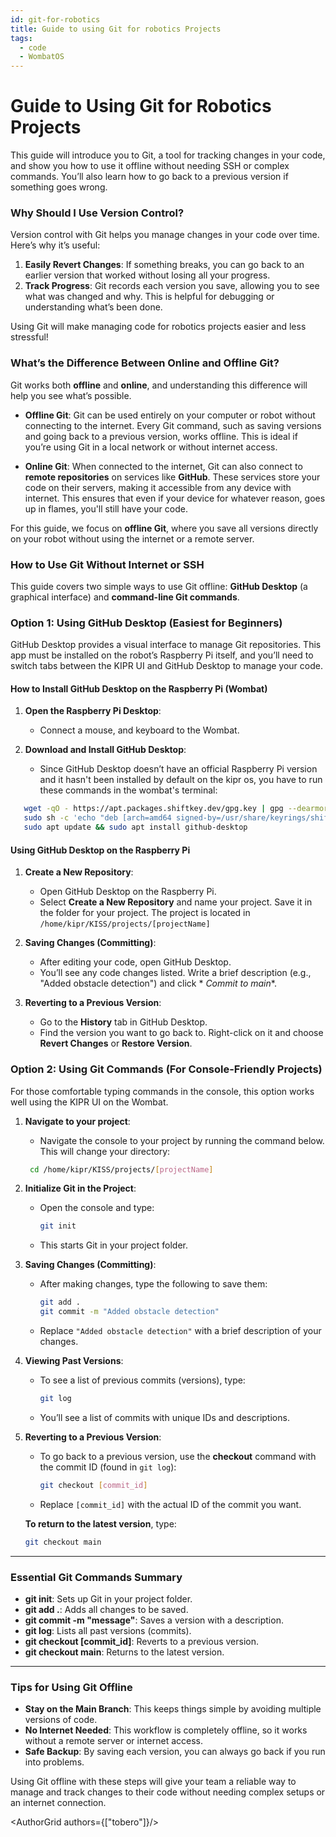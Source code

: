 ```yaml
---
id: git-for-robotics
title: Guide to using Git for robotics Projects
tags:
  - code
  - WombatOS
---
```


# Guide to Using Git for Robotics Projects

This guide will introduce you to Git, a tool for tracking changes in your code, and show you how to use it offline
without needing SSH or complex commands. You’ll also learn how to go back to a previous version if something goes wrong.

### Why Should I Use Version Control?

Version control with Git helps you manage changes in your code over time. Here’s why it’s useful:

1. **Easily Revert Changes**: If something breaks, you can go back to an earlier version that worked without losing all
   your progress.
2. **Track Progress**: Git records each version you save, allowing you to see what was changed and why. This is helpful
   for debugging or understanding what’s been done.

Using Git will make managing code for robotics projects easier and less stressful!

### What’s the Difference Between Online and Offline Git?

Git works both **offline** and **online**, and understanding this difference will help you see what’s possible.

- **Offline Git**: Git can be used entirely on your computer or robot without connecting to the internet. Every Git
  command, such as saving versions and going back to a previous version, works offline. This is ideal if you’re using
  Git in a local network or without internet access.

- **Online Git**: When connected to the internet, Git can also connect to **remote repositories** on services like
  **GitHub**. These services store your code on their servers, making it accessible from any device with
  internet. This ensures that even if your device for whatever reason, goes up in flames, you'll still have your code.

For this guide, we focus on **offline Git**, where you save all versions directly on your robot without using the
internet or a remote server.

### How to Use Git Without Internet or SSH

This guide covers two simple ways to use Git offline: **GitHub Desktop** (a graphical interface) and **command-line Git
commands**.

### Option 1: Using GitHub Desktop (Easiest for Beginners)

GitHub Desktop provides a visual interface to manage Git repositories. This app must be installed on the robot’s
Raspberry Pi itself, and you’ll need to switch tabs between the KIPR UI and GitHub Desktop to manage your code.

#### How to Install GitHub Desktop on the Raspberry Pi (Wombat)

1. **Open the Raspberry Pi Desktop**:
    - Connect a mouse, and keyboard to the Wombat.

2. **Download and Install GitHub Desktop**:
    - Since GitHub Desktop doesn’t have an official Raspberry Pi version and it hasn't been installed by default on the
      kipr os, you have to run these commands in the wombat's terminal:

```bash
   wget -qO - https://apt.packages.shiftkey.dev/gpg.key | gpg --dearmor | sudo tee /usr/share/keyrings/shiftkey-packages.gpg > /dev/null
   sudo sh -c 'echo "deb [arch=amd64 signed-by=/usr/share/keyrings/shiftkey-packages.gpg] https://apt.packages.shiftkey.dev/ubuntu/ any main" > /etc/apt/sources.list.d/shiftkey-packages.list'
   sudo apt update && sudo apt install github-desktop
   ```

#### Using GitHub Desktop on the Raspberry Pi

1. **Create a New Repository**:
    - Open GitHub Desktop on the Raspberry Pi.
    - Select **Create a New Repository** and name your project. Save it in the folder for your project. The project is
      located in `/home/kipr/KISS/projects/[projectName]`

2. **Saving Changes (Committing)**:
    - After editing your code, open GitHub Desktop.
    - You’ll see any code changes listed. Write a brief description (e.g., "Added obstacle detection") and click *
      *Commit to main**.

3. **Reverting to a Previous Version**:
    - Go to the **History** tab in GitHub Desktop.
    - Find the version you want to go back to. Right-click on it and choose **Revert Changes** or **Restore Version**.

### Option 2: Using Git Commands (For Console-Friendly Projects)

For those comfortable typing commands in the console, this option works well using the KIPR UI on the Wombat.

1. **Navigate to your project**:
    - Navigate the console to your project by running the command below. This will change your directory:
   ```bash
    cd /home/kipr/KISS/projects/[projectName]
   ```

2. **Initialize Git in the Project**:
    - Open the console and type:
      ```bash
      git init
      ```
    - This starts Git in your project folder.

3. **Saving Changes (Committing)**:
    - After making changes, type the following to save them:
      ```bash
      git add .
      git commit -m "Added obstacle detection"
      ```
    - Replace `"Added obstacle detection"` with a brief description of your changes.

4. **Viewing Past Versions**:
    - To see a list of previous commits (versions), type:
      ```bash
      git log
      ```
    - You’ll see a list of commits with unique IDs and descriptions.

5. **Reverting to a Previous Version**:
    - To go back to a previous version, use the **checkout** command with the commit ID (found in `git log`):
      ```bash
      git checkout [commit_id]
      ```
    - Replace `[commit_id]` with the actual ID of the commit you want.

   **To return to the latest version**, type:
   ```bash
   git checkout main
   ```

---

### Essential Git Commands Summary

- **git init**: Sets up Git in your project folder.
- **git add .**: Adds all changes to be saved.
- **git commit -m "message"**: Saves a version with a description.
- **git log**: Lists all past versions (commits).
- **git checkout [commit_id]**: Reverts to a previous version.
- **git checkout main**: Returns to the latest version.

---

### Tips for Using Git Offline

- **Stay on the Main Branch**: This keeps things simple by avoiding multiple versions of code.
- **No Internet Needed**: This workflow is completely offline, so it works without a remote server or internet access.
- **Safe Backup**: By saving each version, you can always go back if you run into problems.

Using Git offline with these steps will give your team a reliable way to manage and track changes to their code without
needing complex setups or an internet connection.

<AuthorGrid authors={["tobero"]}/>